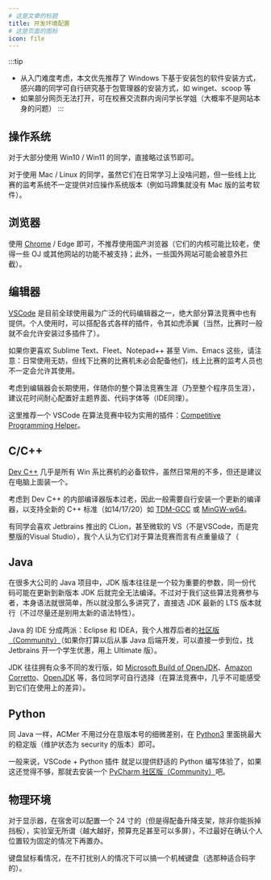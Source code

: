 ```yaml
---
# 这是文章的标题
title: 开发环境配置
# 这是页面的图标
icon: file
---
```


<!-- more -->

:::tip
* 从入门难度考虑，本文优先推荐了 Windows 下基于安装包的软件安装方式，感兴趣的同学可自行研究基于包管理器的安装方式，如 winget、scoop 等
* 如果部分网页无法打开，可在校赛交流群内询问学长学姐（大概率不是网站本身的问题）
:::

## 操作系统

对于大部分使用 Win10 / Win11 的同学，直接略过该节即可。

对于使用 Mac / Linux 的同学，虽然它们在日常学习上没啥问题，但一些线上比赛的监考系统不一定提供对应操作系统版本（例如马蹄集就没有 Mac 版的监考软件）。

## 浏览器

使用 [Chrome](https://www.google.com/intl/zh-CN/chrome/) / Edge 即可，不推荐使用国产浏览器（它们的内核可能比较老，使得一些 OJ 或其他网站的功能不被支持；此外，一些国外网站可能会被意外拦截）。

## 编辑器

[VSCode](https://code.visualstudio.com/) 是目前全球使用最为广泛的代码编辑器之一，绝大部分算法竞赛中也有提供。个人使用时，可以搭配各式各样的插件，令其如虎添翼（当然，比赛时一般就不会允许安装过多插件了）。

如果你更喜欢 Sublime Text、Fleet、Notepad++ 甚至 Vim、Emacs 这些，请注意：日常使用无妨，但线下比赛的比赛机未必会配备他们，线上比赛的监考人员也不一定会允许其使用。

考虑到编辑器会长期使用，伴随你的整个算法竞赛生涯（乃至整个程序员生涯），建议花时间耐心配置好主题界面、代码字体等（IDE同理）。

这里推荐一个 VSCode 在算法竞赛中较为实用的插件：[Competitive Programming Helper](https://marketplace.visualstudio.com/items?itemName=DivyanshuAgrawal.competitive-programming-helper)。

## C/C++

[Dev C++](https://pc.qq.com/detail/16/detail_163136.html) 几乎是所有 Win 系比赛机的必备软件，虽然日常用的不多，但还是建议在电脑上面装一个。

考虑到 Dev C++ 的内部编译器版本过老，因此一般需要自行安装一个更新的编译器，以支持全新的 C++ 标准（如14/17/20）如 [TDM-GCC](https://jmeubank.github.io/tdm-gcc/) 或 [MinGW-w64](https://www.mingw-w64.org/downloads/)。

有同学会喜欢 Jetbrains 推出的 CLion，甚至微软的 VS（不是VSCode，而是完整版的Visual Studio），我个人认为它们对于算法竞赛而言有点重量级了（

## Java

在很多大公司的 Java 项目中，JDK 版本往往是一个较为重要的参数，同一份代码可能在更新到新版本 JDK 后就完全无法编译。不过对于我们这些算法竞赛参与者，本身语法就很简单，所以就没那么多讲究了，直接选 JDK 最新的 LTS 版本就行（不过尽量还是别用太新的语法特性）。

Java 的 IDE 分成两派：Eclipse 和 IDEA，我个人推荐后者的[社区版（Community）](https://www.jetbrains.com/zh-cn/idea/download/)（如果你打算以后从事 Java 后端开发，可以直接一步到位，找 Jetbrains 开一个学生优惠，用上 Ultimate 版）。

JDK 往往拥有众多不同的发行版，如 [Microsoft Build of OpenJDK](https://learn.microsoft.com/zh-cn/java/openjdk/download)、[Amazon Corretto](https://aws.amazon.com/cn/corretto/)、[OpenJDK](https://openjdk.org/) 等，各位同学可自行选择（在算法竞赛中，几乎不可能感受到它们在使用上的差异）。

## Python

同 Java 一样，ACMer 不用过分在意版本号的细微差别，在 [Python3](https://www.python.org/downloads/) 里面挑最大的稳定版（维护状态为 security 的版本）即可。

一般来说，VSCode + Python 插件 就足以提供舒适的 Python 编写体验了，如果这还觉得不够，那就去安装一个 [PyCharm 社区版（Community）](https://www.jetbrains.com/zh-cn/pycharm/download/)吧。

## 物理环境

对于显示器，在宿舍可以配置一个 24 寸的（但是得配备升降支架，除非你能拆掉挡板），实验室无所谓（越大越好，预算充足甚至可以多屏），不过最好在确认个人位置较为固定的情况下再置办。

键盘鼠标看情况，在不打扰别人的情况下可以搞一个机械键盘（选那种适合码字的）。

